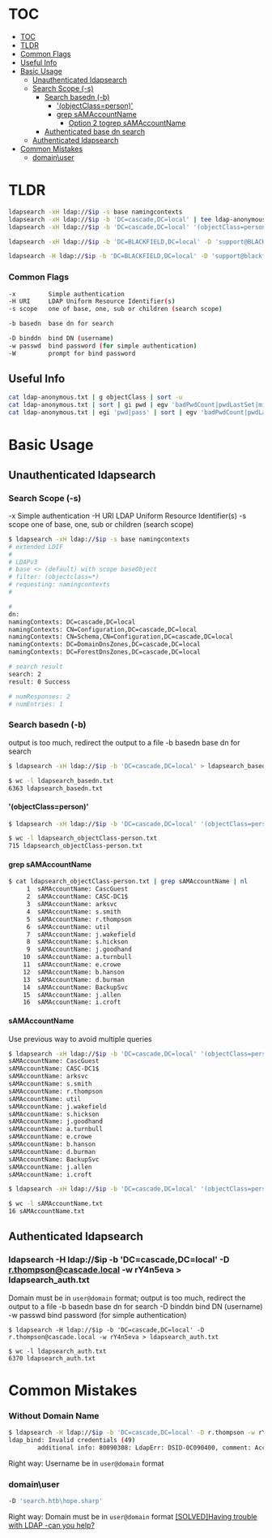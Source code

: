 # TOC

- [TOC](#toc)
- [TLDR](#tldr)
- [Common Flags](#common-flags)
- [Useful Info](#useful-info)
- [Basic Usage](#basic-usage)
    - [Unauthenticated ldapsearch](#unauthenticated-ldapsearch)
    - [Search Scope (-s)](#search-scope--s)
        - [Search basedn (-b)](#search-basedn--b)
            - ['(objectClass=person)'](#objectclassperson)
            - [grep sAMAccountName](#grep-samaccountname)
                - [Option 2 togrep sAMAccountName](#samaccountname)
        - [Authenticated base dn search](#ldapsearch--h-ldapip--b-dccascadedclocal--d-rthompsoncascadelocal--w-ry4n5eva--ldapsearch_authtxt)
    - [Authenticated ldapsearch](#ldapsearch--h-ldapip--b-dcsearchdchtb--d-hopesharpsearchhtb--w-isolationiskey)
- [Common Mistakes](#common-mistakes)
    - [domain\user](#domainuser)


# TLDR
```sh
ldapsearch -xH ldap://$ip -s base namingcontexts
ldapsearch -xH ldap://$ip -b 'DC=cascade,DC=local' | tee ldap-anonymous.txt
ldapsearch -xH ldap://$ip -b 'DC=cascade,DC=local' '(objectClass=person)' | tee ldap-person.txt

ldapsearch -xH ldap://$ip -b 'DC=BLACKFIELD,DC=local' -D 'support@BLACKFIELD.local' -w '#00^BlackKnight'

ldapsearch -H ldap://$ip -b 'DC=BLACKFIELD,DC=local' -D 'support@blackfield.local' -w '#00^BlackKnight' | tee ldapsearch-support.txt
```

### Common Flags
```sh
-x         Simple authentication
-H URI     LDAP Uniform Resource Identifier(s)
-s scope   one of base, one, sub or children (search scope)

-b basedn  base dn for search

-D binddn  bind DN (username)
-w passwd  bind password (for simple authentication)
-W         prompt for bind password
```

## Useful Info
```sh
cat ldap-anonymous.txt | g objectClass | sort -u
cat ldap-anonymous.txt | sort | gi pwd | egv 'badPwdCount|pwdLastSet|minPwdAge|maxPwdAge|minPwdLength|pwdHistoryLength|pwdProperties'
cat ldap-anonymous.txt | egi 'pwd|pass' | sort | egv 'badPwdCount|pwdLastSet|minPwdAge|maxPwdAge|minPwdLength|pwdHistoryLength|pwdProperties|badPasswordTime'
```

# Basic Usage

## Unauthenticated ldapsearch

### Search Scope (-s)
-x         Simple authentication
-H URI     LDAP Uniform Resource Identifier(s)
-s scope   one of base, one, sub or children (search scope)
```sh
$ ldapsearch -xH ldap://$ip -s base namingcontexts
# extended LDIF
#
# LDAPv3
# base <> (default) with scope baseObject
# filter: (objectclass=*)
# requesting: namingcontexts 
#

#
dn:
namingContexts: DC=cascade,DC=local
namingContexts: CN=Configuration,DC=cascade,DC=local
namingContexts: CN=Schema,CN=Configuration,DC=cascade,DC=local
namingContexts: DC=DomainDnsZones,DC=cascade,DC=local
namingContexts: DC=ForestDnsZones,DC=cascade,DC=local

# search result
search: 2
result: 0 Success

# numResponses: 2
# numEntries: 1
```

### Search basedn (-b)
output is too much, redirect the output to a file
-b basedn  base dn for search
```sh
$ ldapsearch -xH ldap://$ip -b 'DC=cascade,DC=local' > ldapsearch_basedn.txt

$ wc -l ldapsearch_basedn.txt 
6363 ldapsearch_basedn.txt
```

#### '(objectClass=person)'
```sh
$ ldapsearch -xH ldap://$ip -b 'DC=cascade,DC=local' '(objectClass=person)' > ldapsearch_objectClass-person.txt

$ wc -l ldapsearch_objectClass-person.txt 
715 ldapsearch_objectClass-person.txt
```

#### grep sAMAccountName
```sh
$ cat ldapsearch_objectClass-person.txt | grep sAMAccountName | nl
     1  sAMAccountName: CascGuest
     2  sAMAccountName: CASC-DC1$
     3  sAMAccountName: arksvc
     4  sAMAccountName: s.smith
     5  sAMAccountName: r.thompson
     6  sAMAccountName: util
     7  sAMAccountName: j.wakefield
     8  sAMAccountName: s.hickson
     9  sAMAccountName: j.goodhand
    10  sAMAccountName: a.turnbull
    11  sAMAccountName: e.crowe
    12  sAMAccountName: b.hanson
    13  sAMAccountName: d.burman
    14  sAMAccountName: BackupSvc
    15  sAMAccountName: j.allen
    16  sAMAccountName: i.croft
```

#### sAMAccountName
Use previous way to avoid multiple queries
```sh
$ ldapsearch -xH ldap://$ip -b 'DC=cascade,DC=local' '(objectClass=person)' | grep -i samaccountname
sAMAccountName: CascGuest
sAMAccountName: CASC-DC1$
sAMAccountName: arksvc
sAMAccountName: s.smith
sAMAccountName: r.thompson
sAMAccountName: util
sAMAccountName: j.wakefield
sAMAccountName: s.hickson
sAMAccountName: j.goodhand
sAMAccountName: a.turnbull
sAMAccountName: e.crowe
sAMAccountName: b.hanson
sAMAccountName: d.burman
sAMAccountName: BackupSvc
sAMAccountName: j.allen
sAMAccountName: i.croft

$ ldapsearch -xH ldap://$ip -b 'DC=cascade,DC=local' '(objectClass=person)' | grep -i samaccountname > sAMAccountName.txt

$ wc -l sAMAccountName.txt 
16 sAMAccountName.txt
```

## Authenticated ldapsearch

### ldapsearch -H ldap://$ip -b 'DC=cascade,DC=local' -D r.thompson@cascade.local -w rY4n5eva > ldapsearch_auth.txt
Domain must be in `user@domain` format; output is too much, redirect the output to a file
-b basedn  base dn for search
-D binddn  bind DN (username)
-w passwd  bind password (for simple authentication)
```
$ ldapsearch -H ldap://$ip -b 'DC=cascade,DC=local' -D r.thompson@cascade.local -w rY4n5eva > ldapsearch_auth.txt

$ wc -l ldapsearch_auth.txt  
6370 ldapsearch_auth.txt
```

# Common Mistakes

### Without Domain Name
```sh
$ ldapsearch -H ldap://$ip -b 'DC=cascade,DC=local' -D r.thompson -w rY4n5eva > ldapsearch_auth.txt 
ldap_bind: Invalid credentials (49)
        additional info: 80090308: LdapErr: DSID-0C090400, comment: AcceptSecurityContext error, data 52e, v1db1
```
Right way: Username be in `user@domain` format

### domain\user
```sh
-D 'search.htb\hope.sharp'
```
Right way: Domain must be in `user@domain` format
[[SOLVED]Having trouble with LDAP -can you help?](https://forum.zentyal.org/index.php?topic=15240.0)

#

### 
```sh

```

### 
```sh

```

### 
```sh

```

### 
```sh

```

### 
```sh

```

### 
```sh

```

### 
```sh

```
